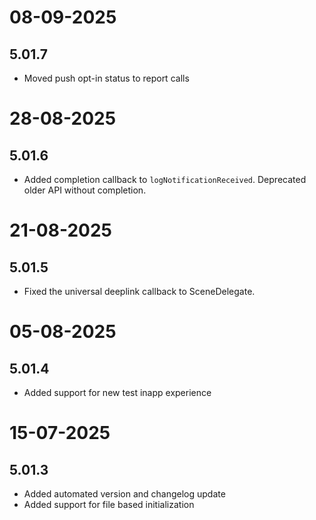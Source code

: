 # 08-09-2025

## 5.01.7
- Moved push opt-in status to report calls

# 28-08-2025

## 5.01.6

- Added completion callback to `logNotificationReceived`. Deprecated older API without completion.

# 21-08-2025

## 5.01.5
- Fixed the universal deeplink callback to SceneDelegate.

# 05-08-2025

## 5.01.4

- Added support for new test inapp experience

# 15-07-2025

## 5.01.3

- Added automated version and changelog update
- Added support for file based initialization
